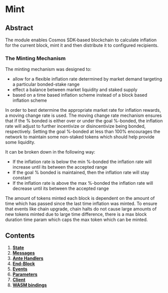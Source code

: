 <!--
order: 0
title: Mint Overview
parent:
  title: "mint"
-->

# Mint

## Abstract

The module enables Cosmos SDK-based blockchain to calculate inflation for the current block, mint it and then distribute it to configured recipients.

### The Minting Mechanism
The minting mechanism was designed to:

* allow for a flexible inflation rate determined by market demand targeting a particular bonded-stake range
* effect a balance between market liquidity and staked supply
* based on a time based inflation scheme instead of a block based inflation scheme

In order to best determine the appropriate market rate for inflation rewards, a moving change rate is used. The moving change rate mechanism ensures that if the % bonded is either over or under the goal %-bonded, the inflation rate will adjust to further incentivize or disincentivize being bonded, respectively. Setting the goal %-bonded at less than 100% encourages the network to maintain some non-staked tokens which should help provide some liquidity.

It can be broken down in the following way:

* If the inflation rate is below the min %-bonded the inflation rate will increase until its between the accepted range
* If the goal % bonded is maintained, then the inflation rate will stay constant
* If the inflation rate is above the max %-bonded the inflation rate will decrease until its between the accepted range

The amount of tokens minted each block is dependent on the amount of time which has passed since the last time inflation was minted. 
To ensure that events like chain upgrade, chain halts do not cause large amounts of new tokens minted due to large time difference, there is a max block duration time param which caps the max token which can be minted.

## Contents

1. **[State](01_state.md)**
2. **[Messages](02_messages.md)**
3. **[Ante Handlers](03_ante_handlers.md)**
4. **[End-Block](04_end_block.md)**
5. **[Events](05_events.md)**
6. **[Parameters](06_params.md)**
7. **[Client](07_client.md)**
8. **[WASM bindings](08_wasm_bindings.md)**
